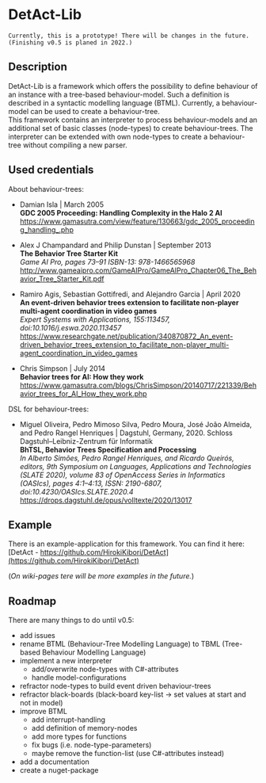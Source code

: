 # DetAct-Lib
```
Currently, this is a prototype! There will be changes in the future. (Finishing v0.5 is planed in 2022.)
```

## Description
DetAct-Lib is a framework which offers the possibility to define behaviour of an instance with a tree-based behaviour-model. Such a definition is described in a syntactic modelling language (BTML). Currently, a behaviour-model can be used to create a behaviour-tree.\
This framework contains an interpreter to process behaviour-models and an additional set of basic classes (node-types) to create behaviour-trees. The interpreter can be extended with own node-types to create a behaviour-tree without compiling a new parser.

## Used credentials
About behaviour-trees:
- Damian Isla | March 2005\
  **GDC 2005 Proceeding: Handling Complexity in the Halo 2 AI**\
  <https://www.gamasutra.com/view/feature/130663/gdc_2005_proceeding_handling_.php>

- Alex J Champandard and Philip Dunstan | September 2013\
  **The Behavior Tree Starter Kit**\
  *Game AI Pro, pages 73–91 ISBN-13: 978-1466565968*\
  <http://www.gameaipro.com/GameAIPro/GameAIPro_Chapter06_The_Behavior_Tree_Starter_Kit.pdf>

- Ramiro Agis, Sebastian Gottifredi, and Alejandro Garcia | April 2020\
  **An event-driven behavior trees extension to facilitate non-player multi-agent coordination in video games**\
  *Expert Systems with Applications, 155:113457, doi:10.1016/j.eswa.2020.113457*\
  <https://www.researchgate.net/publication/340870872_An_event-driven_behavior_trees_extension_to_facilitate_non-player_multi-agent_coordination_in_video_games>

- Chris Simpson | July 2014\
  **Behavior trees for AI: How they work**\
  <https://www.gamasutra.com/blogs/ChrisSimpson/20140717/221339/Behavior_trees_for_AI_How_they_work.php>

DSL for behaviour-trees:
- Miguel Oliveira, Pedro Mimoso Silva, Pedro Moura, José João Almeida, and Pedro Rangel Henriques | Dagstuhl, Germany, 2020. Schloss Dagstuhl–Leibniz-Zentrum für Informatik\
  **BhTSL, Behavior Trees Specification and Processing**\
  *In Alberto Simões, Pedro Rangel Henriques, and Ricardo Queirós, editors, 9th Symposium on Languages, Applications and Technologies (SLATE 2020), volume 83 of OpenAccess Series in Informatics (OASIcs), pages 4:1–4:13, ISSN: 2190-6807, doi:10.4230/OASIcs.SLATE.2020.4*\
  <https://drops.dagstuhl.de/opus/volltexte/2020/13017>

## Example
There is an example-application for this framework. You can find it here:\
[DetAct - https://github.com/HirokiKibori/DetAct](https://github.com/HirokiKibori/DetAct)

(*On wiki-pages tere will be more examples in the future.*)

## Roadmap
There are many things to do until v0.5:
- add issues
- rename BTML (Behaviour-Tree Modelling Language) to TBML (Tree-based Behaviour Modelling Language)
- implement a new interpreter
  - add/overwrite node-types with C#-attributes
  - handle model-configurations
- refractor node-types to build event driven behaviour-trees
- refractor black-boards (black-board key-list -> set values at start and not in model)
- improve BTML
  - add interrupt-handling
  - add definition of memory-nodes
  - add more types for functions
  - fix bugs (i.e. node-type-parameters)
  - maybe remove the function-list (use C#-attributes instead)
- add a documentation
- create a nuget-package